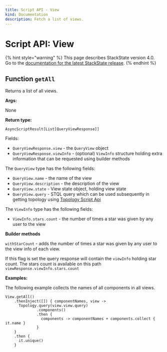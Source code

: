 ```yaml
---
title: Script API - View
kind: Documentation
description: Fetch a list of views.
---
```


# Script API: View

{% hint style="warning" %}
This page describes StackState version 4.0.  
Go to the [documentation for the latest StackState release](https://docs.stackstate.com/).
{% endhint %}

## Function `getAll`

Returns a list of all views.

**Args:**

None

**Return type:**

`AsyncScriptResult[List[QueryViewResponse]]`

Fields:

* `QueryViewResponse.view` - the `QueryView` object
* `QueryViewResponse.viewInfo` - \(optional\) `ViewInfo` structure holding extra information that can be requested using builder methods

The `QueryView` type has the following fields:

* `QueryView.name` - the name of the view
* `QueryView.description` - the description of the view
* `QueryView.state` - View state object, holding view state
* `QueryView.query` - STQL query which can be used subsequently in getting topology using [Topology Script Api](topology.md)

The `ViewInfo` type has the following fields:

* `ViewInfo.stars.count` - the number of times a star was given by any user to the view

**Builder methods**

`withStarCount` - adds the number of times a star was given by any user to the view info of each view.

If this flag is set the query response will contain the `viewInfo` holding star count. The stars count is available on this path `viewResponse.viewInfo.stars.count`

**Examples:**

The following example collects the names of all components in all views.

```text
View.getAll()
    .thenInject([]) { componentNames, view ->
      Topology.query(view.view.query)
              .components()
              .then {
                components -> componentNames + components.collect { it.name }                  
              }
    }
    .then {
      it.unique()
    }
```


